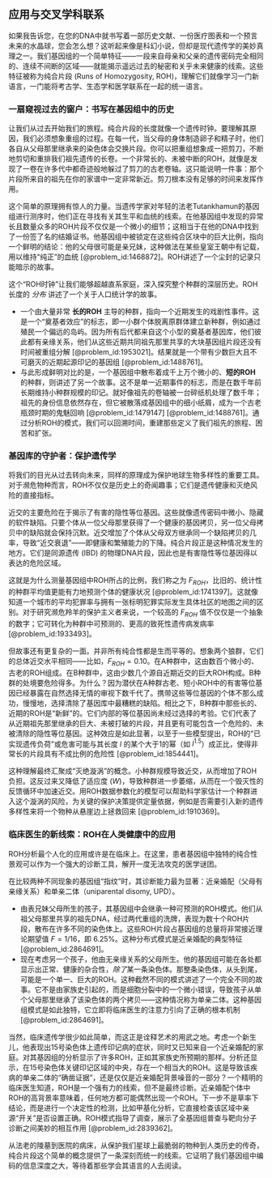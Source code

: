 ## 应用与交叉学科联系

如果我告诉您，在您的DNA中就书写着一部历史文献、一份医疗图表和一个预言未来的水晶球，您会怎么想？这听起来像是科幻小说，但却是现代遗传学的美妙真理之一。我们基因组的一个简单特征——一段来自母亲和父亲的遗传密码完全相同的、连续不间断的区域——就能揭示遥远过去的秘密和关乎未来健康的线索。这些特征被称为纯合片段 (Runs of Homozygosity, ROH)，理解它们就像学习一门新语言，一门能将考古学、生态学和医学联系在一起的统一语言。

### 一扇窥视过去的窗户：书写在基因组中的历史

让我们从过去开始我们的旅程。纯合片段的长度就像一个遗传时钟。要理解其原因，我们必须想象重组的过程。在每一代，当父母的身体制造卵子和精子时，他们各自从父母那里继承来的染色体会交换片段。你可以把重组想象成一把剪刀，不断地剪切和重排我们祖先遗传的长卷。一个非常长的、未被中断的ROH，就像是发现了一卷在许多代中都奇迹般地躲过了剪刀的古老卷轴。这只能说明一件事：那个片段所来自的祖先在你的家谱中一定非常新近。剪刀根本没有足够的时间来发挥作用。

这个简单的原理拥有惊人的力量。当遗传学家对年轻的法老Tutankhamun的基因组进行测序时，他们正在寻找有关其生平和血统的线索。在他基因组中发现的异常长且数量众多的ROH片段不仅仅是一个微小的细节；这相当于在他的DNA中找到了一份签了名的结婚证书。他基因组中被锁定在这些纯合区块中的巨大比例，指向一个鲜明的结论：他的父母很可能是亲兄妹，这种做法在某些皇室王朝中有记载，用以维持“纯正”的血统 [@problem_id:1468872]。ROH讲述了一个尘封的记录只能暗示的故事。

这个“ROH时钟”让我们能够超越直系家庭，深入探究整个种群的深层历史。ROH长度的 *分布* 讲述了一个关于人口统计学的故事。
- 一个由大量非常 **长的ROH** 主导的种群，指向一个近期发生的戏剧性事件。这是一个“奠基者效应”的标志，即一小群个体脱离原群体建立新种群，例如通过殖民一个偏远的岛屿。因为所有后代都来自这个小型的奠基者基因库，他们彼此都有亲缘关系，他们从这些近期共同祖先那里共享的大块基因组片段还没有时间被重组分解 [@problem_id:1953021]。结果就是一个带有少数巨大且不可磨灭的近期起源印记的基因组 [@problem_id:1488761]。
- 与此形成鲜明对比的是，一个基因组中散布着成千上万个微小的、**短的ROH** 的种群，则讲述了另一个故事。这不是单一近期事件的标志，而是在数千年前长期维持小种群规模的印记。就好像祖先的卷轴被一台碎纸机处理了数千年；祖先的身份信息依然存在，但它被散落成基因组中的细小纸屑，成为一个古老瓶颈时期的鬼魅回响 [@problem_id:1479147] [@problem_id:1488761]。通过分析ROH的模式，我们可以回溯时间，重建那些定义了我们祖先的旅程、困苦和扩张。

### 基因库的守护者：保护遗传学

将我们的目光从过去转向未来，同样的原理成为保护地球生物多样性的重要工具。对于濒危物种而言，ROH不仅仅是历史上的奇闻趣事；它们是遗传健康和灭绝风险的直接指标。

近交的主要危险在于揭示了有害的隐性等位基因。这些就像遗传密码中微小、隐藏的软件缺陷。只要个体从一位父母那里获得了一个健康的基因拷贝，另一位父母拷贝中的缺陷就会保持沉默。近交增加了个体从父母双方继承同一个缺陷拷贝的几率，导致“近交衰退”——即健康和繁殖能力的下降。纯合片段正是这种情况发生的地方。它们是同源遗传 (IBD) 的物理DNA片段，因此也是有害隐性等位基因得以表达的危险区域。

这就是为什么测量基因组中ROH所占的比例，我们称之为 $F_{ROH}$，比旧的、统计性的种群平均值更能有力地预测个体的健康状况 [@problem_id:1741397]。这就像知道一个城市的平均犯罪率与拥有一张标明犯罪实际发生具体社区的地图之间的区别。对于研究濒危羚羊的保护主义者来说，一个较高的 $F_{ROH}$ 值不仅仅是一个抽象的数字；它可转化为种群中可预测的、更高的致死性遗传病发病率 [@problem_id:1933493]。

但故事还有更复杂的一面。并非所有纯合性都是生而平等的。想象两个狼群，它们的总体近交水平相同——比如，$F_{ROH} = 0.10$。在A种群中，这由数百个微小的、古老的ROH组成。在B种群中，这由少数几个源自近期近交的巨大ROH构成。B种群的处境要危险得多。为什么？因为潜伏在A种群古老、短小ROH中的有害等位基因已经暴露在自然选择无情的审视下数千代了。携带这些等位基因的个体不那么成功，慢慢地，选择清除了基因库中最糟糕的缺陷。相比之下，B种群中那些长的、近期的ROH是“新鲜”的。它们内部的等位基因尚未经过选择的考验。它们代表了从近期祖先那里继承的巨大、未被打破的片段，并且更有可能包含一个危险的、未被清除的隐性等位基因。这种效应是如此显著，以至于一些模型提出，ROH的“已实现遗传负荷”或危害可能与其长度 $l$ 的某个大于1的幂（如 $l^{1.5}$）成正比，使得非常长的片段具有不成比例的危险性 [@problem_id:1854441]。

这种理解最终汇聚成“灭绝漩涡”的概念。小种群规模导致近交，从而增加了ROH负担。这反过来又降低了适应度 ($W$)，导致种群进一步萎缩，从而在一个毁灭性的反馈循环中加速近交。用ROH数据参数化的模型可以帮助科学家估计一个种群进入这个漩涡的风险，为关键的保护决策提供定量依据，例如是否需要引入新的遗传多样性来将一个物种从悬崖边上拯救回来 [@problem_id:1910369]。

### 临床医生的新线索：ROH在人类健康中的应用

ROH分析最个人化的应用或许是在临床上。在这里，患者基因组中独特的纯合性景观可以作为一个强大的诊断工具，解开一度无法攻克的医学谜团。

在比较两种不同现象的基因组“指纹”时，其诊断能力最为显著：近亲婚配（父母有亲缘关系）和单亲二体（uniparental disomy, UPD）。
- 由表兄妹父母所生的孩子，其基因组中会继承一种可预测的ROH模式。他们从祖父母那里共享的祖先DNA，经过两代重组的洗牌，表现为数十个ROH片段，散布在许多不同的染色体上。这些ROH片段占基因组的总量将非常接近理论期望值 $F=1/16$，即 $6.25\%$。这种分布式模式是近亲婚配的典型特征 [@problem_id:2864691]。
- 现在考虑另一个孩子，他由无亲缘关系的父母所生。他的基因组可能在各处都显示出正常、健康的杂合性，*除了*某一条染色体。那整条染色体，从头到尾，可能是一个单一、巨大的ROH。这种截然不同的模式讲述了一个完全不同的故事。它不是由家族史引起的，而是细胞分裂中的一个微小错误，导致孩子从单个父母那里继承了该染色体的两个拷贝——这种情况称为单亲二体。这种基因组模式是如此独特，它立即将临床医生的注意力引向了正确的根本机制 [@problem_id:2864691]。

当然，临床遗传学很少如此简单，而这正是诠释艺术的用武之地。考虑一个新生儿，他表现出15号染色体上遗传印记病的症状，同时又已知来自一个近亲婚配的家庭。对其基因组的分析显示了许多ROH，正如其家族史所预期的那样。分析还显示，在15号染色体关键印记区域的中央，存在一个相当大的ROH。这是导致该疾病的单亲二体的“确凿证据”，还是仅仅是近亲婚配背景噪音的一部分？一个精明的临床医生知道，ROH是一个强有力的线索，但不是最终诊断。近亲婚配个体中ROH的高背景率意味着，任何地方都可能偶然出现一个ROH。下一步不是草率下结论，而是进行一个决定性的检测，比如甲基化分析，它直接检查该区域中亲源“开关”是否设置正确。ROH模式指导了调查，展示了全基因组普查与靶向分子诊断之间美妙的相互作用 [@problem_id:2839362]。

从法老的陵墓到医院的病床，从保护我们星球上最脆弱的物种到人类历史的传奇，纯合片段这个简单的概念提供了一条深刻而统一的线索。它证明了我们基因组中编码的信息深度之大，等待着那些学会其语言的人去阅读。